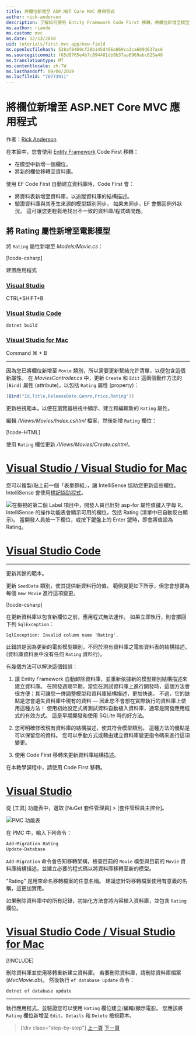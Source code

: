 ```yaml
---
title: 將欄位新增至 ASP.NET Core MVC 應用程式
author: rick-anderson
description: 了解如何使用 Entity Framework Code First 移轉，將欄位新增至模型，然後將該變更移轉至資料庫。
ms.author: riande
ms.custom: mvc
ms.date: 12/13/2018
uid: tutorials/first-mvc-app/new-field
ms.openlocfilehash: 538af8469cf28b145d466a869ca3ca689d637ac6
ms.sourcegitcommit: f65d8765e4b7c894481db9b37aa6969abc625a48
ms.translationtype: MT
ms.contentlocale: zh-TW
ms.lasthandoff: 09/06/2019
ms.locfileid: "70773911"
---
```

# <a name="add-a-new-field-to-an-aspnet-core-mvc-app"></a>將欄位新增至 ASP.NET Core MVC 應用程式

作者：[Rick Anderson](https://twitter.com/RickAndMSFT)

在本節中，您會使用 [Entity Framework](/ef/core/get-started/aspnetcore/new-db) Code First 移轉：

* 在模型中新增一個欄位。
* 將新的欄位移轉至資料庫。

使用 EF Code First 自動建立資料庫時，Code First 會：

* 將資料表新增至資料庫，以追蹤資料庫的結構描述。
* 驗證資料庫與其產生來源的模型類別同步。 如果未同步，EF 會擲回例外狀況。 這可讓您更輕鬆地找出不一致的資料庫/程式碼問題。

## <a name="add-a-rating-property-to-the-movie-model"></a>將 Rating 屬性新增至電影模型

將 `Rating` 屬性新增至 *Models/Movie.cs*：

[!code-csharp[](~/tutorials/first-mvc-app/start-mvc/sample/MvcMovie22/Models/MovieDateRating.cs?highlight=13&name=snippet)]

建置應用程式

### <a name="visual-studiotabvisual-studio"></a>[Visual Studio](#tab/visual-studio)

 CTRL+SHIFT+B

### <a name="visual-studio-codetabvisual-studio-code"></a>[Visual Studio Code](#tab/visual-studio-code)

`dotnet build`

### <a name="visual-studio-for-mactabvisual-studio-mac"></a>[Visual Studio for Mac](#tab/visual-studio-mac)

Command ⌘ + B

------

因為您已將欄位新增至 `Movie` 類別，所以需要更新繫結允許清單，以便包含這個新屬性。 在 *MoviesController.cs* 中，更新 `Create` 和 `Edit` 這兩個動作方法的 `[Bind]` 屬性 (attribute)，以包括 `Rating` 屬性 (property)：

```csharp
[Bind("Id,Title,ReleaseDate,Genre,Price,Rating")]
   ```

更新檢視範本，以便在瀏覽器檢視中顯示、建立和編輯新的 `Rating` 屬性。

編輯 */Views/Movies/Index.cshtml* 檔案，然後新增 `Rating` 欄位：

[!code-HTML[](~/tutorials/first-mvc-app/start-mvc/sample/MvcMovie22/Views/Movies/IndexGenreRating.cshtml?highlight=16,38&range=24-64)]

使用 `Rating` 欄位更新 */Views/Movies/Create.cshtml*。

# <a name="visual-studio--visual-studio-for-mactabvisual-studiovisual-studio-mac"></a>[Visual Studio / Visual Studio for Mac](#tab/visual-studio+visual-studio-mac)

您可以複製/貼上前一個「表單群組」，讓 IntelliSense 協助您更新這些欄位。 IntelliSense 會使用[標記協助程式](xref:mvc/views/tag-helpers/intro)。

![在檢視的第二個 Label 項目中，開發人員已針對 asp-for 屬性值鍵入字母 R。 IntelliSense 的操作功能表會顯示可用的欄位，包括 Rating (清單中已自動反白顯示)。 當開發人員按一下欄位，或按下鍵盤上的 Enter 鍵時，即會將值設為 Rating。](new-field/_static/cr.png)

# <a name="visual-studio-codetabvisual-studio-code"></a>[Visual Studio Code](#tab/visual-studio-code)

<!-- This tab intentionally left blank. -->

---

更新其餘的範本。

更新 `SeedData` 類別，使其提供新資料行的值。 範例變更如下所示，但您會想要為每個 `new Movie` 進行這項變更。

[!code-csharp[](start-mvc/sample/MvcMovie/Models/SeedDataRating.cs?name=snippet1&highlight=6)]

在更新資料庫以包含新欄位之前，應用程式無法運作。 如果立即執行，則會擲回下列 `SqlException`：

`SqlException: Invalid column name 'Rating'.`

此錯誤是因為更新的電影模型類別，不同於現有資料庫之電影資料表的結構描述。 (資料庫資料表中沒有任何 `Rating` 資料行)。

有幾個方法可以解決這個錯誤：

1. 讓 Entity Framework 自動卸除資料庫，並重新依據新的模型類別結構描述來建立資料庫。 在開發週期早期，當您在測試資料庫上進行開發時，這個方法會很方便；其可讓您一併調整模型和資料庫結構描述，更加快速。 不過，它的缺點是您會遺失資料庫中現有的資料 — 因此您不會想在實際執行的資料庫上使用這種方法！ 使用初始設定式將測試資料自動植入資料庫，通常是開發應用程式的有效方式。 這是早期開發和使用 SQLite 時的好方法。

2. 您可明確修改現有資料庫的結構描述，使其符合模型類別。 這種方法的優點是可以保留您的資料。 您可以手動方式或藉由建立資料庫變更指令碼來進行這項變更。

3. 使用 Code First 移轉來更新資料庫結構描述。

在本教學課程中，請使用 Code First 移轉。

# <a name="visual-studiotabvisual-studio"></a>[Visual Studio](#tab/visual-studio)

從 [工具] 功能表中，選取 [NuGet 套件管理員] > [套件管理員主控台]。

  ![PMC 功能表](adding-model/_static/pmc.png)

在 PMC 中，輸入下列命令：

```powershell
Add-Migration Rating
Update-Database
```

`Add-Migration` 命令會告知移轉架構，檢查目前的 `Movie` 模型與目前的 `Movie` 資料庫結構描述，並建立必要的程式碼以將資料庫移轉至新的模型。

"Rating" 是用來命名移轉檔案的任意名稱。 建議您針對移轉檔案使用有意義的名稱，這更加實用。

如果刪除資料庫中的所有記錄，初始化方法會將內容植入資料庫，並包含 `Rating` 欄位。

# <a name="visual-studio-code--visual-studio-for-mactabvisual-studio-codevisual-studio-mac"></a>[Visual Studio Code / Visual Studio for Mac](#tab/visual-studio-code+visual-studio-mac)

[!INCLUDE[](~/includes/RP-mvc-shared/sqlite-warn.md)]

刪除資料庫並使用移轉重新建立資料庫。 若要刪除資料庫，請刪除資料庫檔案 (*MvcMovie.db*)。 然後執行 `ef database update` 命令：

```console
dotnet ef database update
```

---
<!-- End of VS tabs -->

執行應用程式，並驗證您可以使用 `Rating` 欄位建立/編輯/顯示電影。 您應該將 `Rating` 欄位新增至 `Edit`、`Details` 和 `Delete` 檢視範本。

> [!div class="step-by-step"]
> [上一頁](search.md)
> [下一頁](validation.md)
